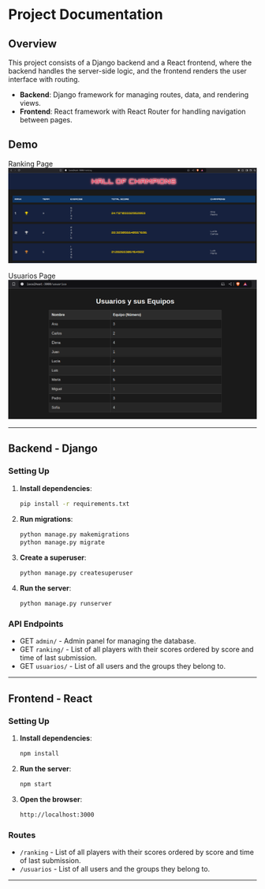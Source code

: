 # Project Documentation

## Overview

This project consists of a Django backend and a React frontend, where the backend handles the server-side logic, and the frontend renders the user interface with routing.

- **Backend**: Django framework for managing routes, data, and rendering views.
- **Frontend**: React framework with React Router for handling navigation between pages.


## Demo

Ranking Page
![Ranking Page](./hall.png)

Usuarios Page
![Usuarios Page](./users.png)

---

## Backend - Django

### Setting Up

1. **Install dependencies**:
    ```bash
    pip install -r requirements.txt
    ```
2. **Run migrations**:
    ```bash
    python manage.py makemigrations
    python manage.py migrate
    ```
3. **Create a superuser**:
    ```bash
    python manage.py createsuperuser
    ```
4. **Run the server**:
    ```bash
    python manage.py runserver
    ```

### API Endpoints

- GET `admin/` - Admin panel for managing the database.
- GET `ranking/` - List of all players with their scores ordered by score and time of last submission.
- GET `usuarios/` - List of all users and the groups they belong to.

---

## Frontend - React

### Setting Up

1. **Install dependencies**:
    ```bash
    npm install
    ```
2. **Run the server**:
    ```bash
    npm start
    ```
3. **Open the browser**:
    ```bash
    http://localhost:3000
    ```

### Routes

- `/ranking` - List of all players with their scores ordered by score and time of last submission.
- `/usuarios` - List of all users and the groups they belong to.

---

